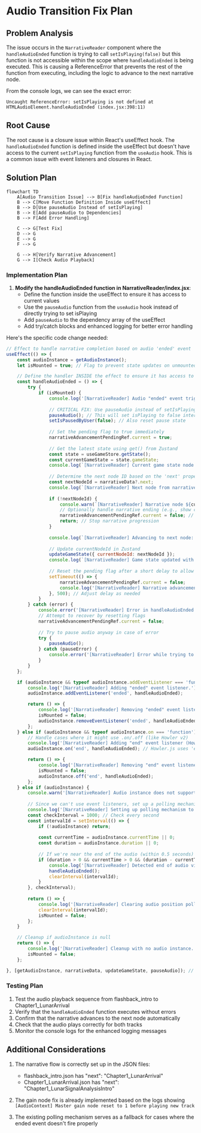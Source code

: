 # Audio Transition Fix Plan

## Problem Analysis

The issue occurs in the `NarrativeReader` component where the `handleAudioEnded` function is trying to call `setIsPlaying(false)` but this function is not accessible within the scope where `handleAudioEnded` is being executed. This is causing a ReferenceError that prevents the rest of the function from executing, including the logic to advance to the next narrative node.

From the console logs, we can see the exact error:
```
Uncaught ReferenceError: setIsPlaying is not defined at HTMLAudioElement.handleAudioEnded (index.jsx:398:11)
```

## Root Cause

The root cause is a closure issue within React's useEffect hook. The `handleAudioEnded` function is defined inside the useEffect but doesn't have access to the current `setIsPlaying` function from the `useAudio` hook. This is a common issue with event listeners and closures in React.

## Solution Plan

```mermaid
flowchart TD
    A[Audio Transition Issue] --> B[Fix handleAudioEnded Function]
    B --> C[Move Function Definition Inside useEffect]
    B --> D[Use pauseAudio Instead of setIsPlaying]
    B --> E[Add pauseAudio to Dependencies]
    B --> F[Add Error Handling]
    
    C --> G[Test Fix]
    D --> G
    E --> G
    F --> G
    
    G --> H[Verify Narrative Advancement]
    G --> I[Check Audio Playback]
```

### Implementation Plan

1. **Modify the handleAudioEnded function in NarrativeReader/index.jsx**:
   - Define the function inside the useEffect to ensure it has access to current values
   - Use the `pauseAudio` function from the `useAudio` hook instead of directly trying to set isPlaying
   - Add `pauseAudio` to the dependency array of the useEffect
   - Add try/catch blocks and enhanced logging for better error handling

Here's the specific code change needed:

```javascript
// Effect to handle narrative completion based on audio 'ended' event
useEffect(() => {
    const audioInstance = getAudioInstance();
    let isMounted = true; // Flag to prevent state updates on unmounted component

    // Define the handler INSIDE the effect to ensure it has access to current functions
    const handleAudioEnded = () => {
        try {
            if (isMounted) {
                console.log('[NarrativeReader] Audio "ended" event triggered. Resetting state.');
                
                // CRITICAL FIX: Use pauseAudio instead of setIsPlaying
                pauseAudio(); // This will set isPlaying to false internally
                setIsPausedByUser(false); // Also reset pause state
        
                // Set the pending flag to true immediately
                narrativeAdvancementPendingRef.current = true;
        
                // Get the latest state using get() from Zustand
                const state = useGameStore.getState();
                const currentGameState = state.gameState;
                console.log(`[NarrativeReader] Current game state node: ${currentGameState.currentNodeId}`);
        
                // Determine the next node ID based on the 'next' property in the narrative data
                const nextNodeId = narrativeData?.next;
                console.log(`[NarrativeReader] Next node from narrative data: ${nextNodeId}`);
        
                if (!nextNodeId) {
                    console.warn(`[NarrativeReader] Narrative node ${currentGameState.currentNodeId} has no 'next' property. Narrative ends here.`);
                    // Optionally handle narrative ending (e.g., show credits, return to main menu)
                    narrativeAdvancementPendingRef.current = false; // Reset flag if narrative ends
                    return; // Stop narrative progression
                }
        
                console.log(`[NarrativeReader] Advancing to next node: ${nextNodeId}`);
        
                // Update currentNodeId in Zustand
                updateGameState({ currentNodeId: nextNodeId });
                console.log(`[NarrativeReader] Game state updated with new node: ${nextNodeId}`);
        
                // Reset the pending flag after a short delay to allow state update to propagate
                setTimeout(() => {
                    narrativeAdvancementPendingRef.current = false;
                    console.log('[NarrativeReader] Narrative advancement completed.');
                }, 500); // Adjust delay as needed
            }
        } catch (error) {
            console.error('[NarrativeReader] Error in handleAudioEnded:', error);
            // Attempt to recover by resetting flags
            narrativeAdvancementPendingRef.current = false;
            
            // Try to pause audio anyway in case of error
            try {
                pauseAudio();
            } catch (pauseError) {
                console.error('[NarrativeReader] Error while trying to pause audio during error recovery:', pauseError);
            }
        }
    };

    if (audioInstance && typeof audioInstance.addEventListener === 'function') {
        console.log('[NarrativeReader] Adding "ended" event listener.');
        audioInstance.addEventListener('ended', handleAudioEnded);

        return () => {
            console.log('[NarrativeReader] Removing "ended" event listener.');
            isMounted = false;
            audioInstance.removeEventListener('ended', handleAudioEnded);
        };
    } else if (audioInstance && typeof audioInstance.on === 'function') {
        // Handle cases where it might use .on/.off (like Howler v2)
        console.log('[NarrativeReader] Adding "end" event listener (Howler style).');
        audioInstance.on('end', handleAudioEnded); // Howler.js uses 'end' event

        return () => {
            console.log('[NarrativeReader] Removing "end" event listener (Howler style).');
            isMounted = false;
            audioInstance.off('end', handleAudioEnded);
        };
    } else if (audioInstance) {
        console.warn('[NarrativeReader] Audio instance does not support standard event listeners (addEventListener/on). Cannot track "ended" event for narrative completion.');
        
        // Since we can't use event listeners, set up a polling mechanism to check audio position
        console.log('[NarrativeReader] Setting up polling mechanism to check audio position.');
        const checkInterval = 1000; // Check every second
        const intervalId = setInterval(() => {
            if (!audioInstance) return;
            
            const currentTime = audioInstance.currentTime || 0;
            const duration = audioInstance.duration || 0;
            
            // If we're near the end of the audio (within 0.5 seconds)
            if (duration > 0 && currentTime > 0 && (duration - currentTime) < 0.5) {
                console.log('[NarrativeReader] Detected end of audio via polling.');
                handleAudioEnded();
                clearInterval(intervalId);
            }
        }, checkInterval);
        
        return () => {
            console.log('[NarrativeReader] Clearing audio position polling interval.');
            clearInterval(intervalId);
            isMounted = false;
        };
    }

    // Cleanup if audioInstance is null
    return () => {
        console.log('[NarrativeReader] Cleanup with no audio instance.');
        isMounted = false;
    };

}, [getAudioInstance, narrativeData, updateGameState, pauseAudio]); // Add pauseAudio to dependencies
```

### Testing Plan

1. Test the audio playback sequence from flashback_intro to Chapter1_LunarArrival
2. Verify that the `handleAudioEnded` function executes without errors
3. Confirm that the narrative advances to the next node automatically
4. Check that the audio plays correctly for both tracks
5. Monitor the console logs for the enhanced logging messages

## Additional Considerations

1. The narrative flow is correctly set up in the JSON files:
   - flashback_intro.json has "next": "Chapter1_LunarArrival"
   - Chapter1_LunarArrival.json has "next": "Chapter1_LunarSignalAnalysisIntro"

2. The gain node fix is already implemented based on the logs showing `[AudioContext] Master gain node reset to 1 before playing new track`

3. The existing polling mechanism serves as a fallback for cases where the ended event doesn't fire properly